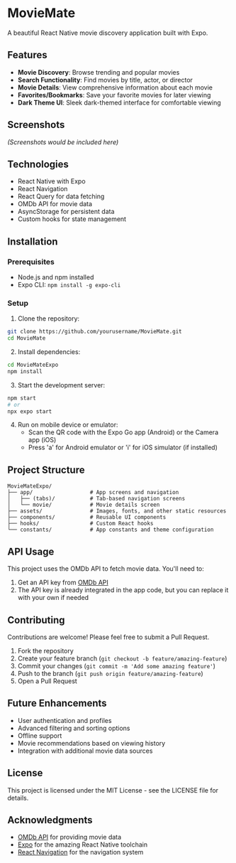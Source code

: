 # MovieMate

A beautiful React Native movie discovery application built with Expo.

## Features

- **Movie Discovery**: Browse trending and popular movies
- **Search Functionality**: Find movies by title, actor, or director
- **Movie Details**: View comprehensive information about each movie
- **Favorites/Bookmarks**: Save your favorite movies for later viewing
- **Dark Theme UI**: Sleek dark-themed interface for comfortable viewing

## Screenshots

*(Screenshots would be included here)*

## Technologies

- React Native with Expo
- React Navigation
- React Query for data fetching
- OMDb API for movie data
- AsyncStorage for persistent data
- Custom hooks for state management

## Installation

### Prerequisites

- Node.js and npm installed
- Expo CLI: `npm install -g expo-cli`

### Setup

1. Clone the repository:
```bash
git clone https://github.com/yourusername/MovieMate.git
cd MovieMate
```

2. Install dependencies:
```bash
cd MovieMateExpo
npm install
```

3. Start the development server:
```bash
npm start
# or
npx expo start
```

4. Run on mobile device or emulator:
   - Scan the QR code with the Expo Go app (Android) or the Camera app (iOS)
   - Press 'a' for Android emulator or 'i' for iOS simulator (if installed)

## Project Structure

```
MovieMateExpo/
├── app/                  # App screens and navigation
│   ├── (tabs)/           # Tab-based navigation screens
│   └── movie/            # Movie details screen
├── assets/               # Images, fonts, and other static resources
├── components/           # Reusable UI components
├── hooks/                # Custom React hooks
└── constants/            # App constants and theme configuration
```

## API Usage

This project uses the OMDb API to fetch movie data. You'll need to:

1. Get an API key from [OMDb API](https://www.omdbapi.com/apikey.aspx)
2. The API key is already integrated in the app code, but you can replace it with your own if needed

## Contributing

Contributions are welcome! Please feel free to submit a Pull Request.

1. Fork the repository
2. Create your feature branch (`git checkout -b feature/amazing-feature`)
3. Commit your changes (`git commit -m 'Add some amazing feature'`)
4. Push to the branch (`git push origin feature/amazing-feature`)
5. Open a Pull Request

## Future Enhancements

- User authentication and profiles
- Advanced filtering and sorting options
- Offline support
- Movie recommendations based on viewing history
- Integration with additional movie data sources

## License

This project is licensed under the MIT License - see the LICENSE file for details.

## Acknowledgments

- [OMDb API](https://www.omdbapi.com/) for providing movie data
- [Expo](https://expo.dev/) for the amazing React Native toolchain
- [React Navigation](https://reactnavigation.org/) for the navigation system 
